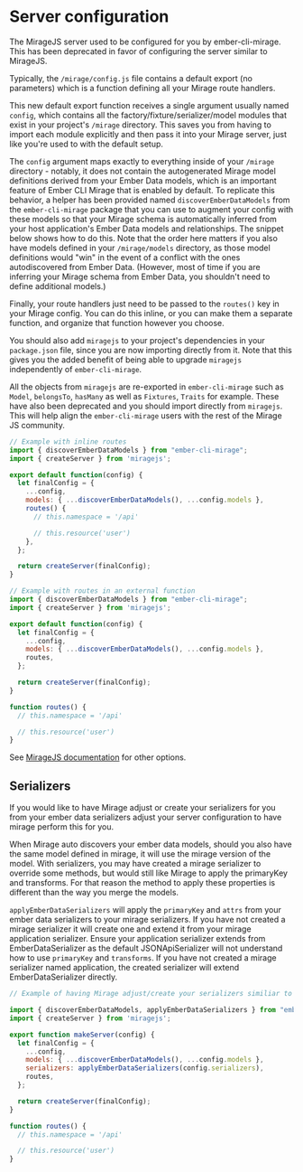 # Server configuration

The MirageJS server used to be configured for you by ember-cli-mirage. This has been
deprecated in favor of configuring the server similar to MirageJS.

Typically, the `/mirage/config.js` file contains a default export (no 
parameters) which
is a function defining all your Mirage route handlers. 

This new default export function receives a single argument usually named `config`, 
which contains all the factory/fixture/serializer/model modules that exist 
in your project's `/mirage` directory. This saves you from having to import 
each module explicitly and then pass it into your Mirage server, just like 
you're used to with the default setup.

The `config` argument maps exactly to everything inside of your `/mirage`
directory - notably, it does not contain the autogenerated Mirage model
definitions derived from your Ember Data models, which is an important feature
of Ember CLI Mirage that is enabled by default. To replicate this behavior, a helper
has been provided named `discoverEmberDataModels` from the `ember-cli-mirage` 
package that you can use to augment your config with these models so that your Mirage schema is
automatically inferred from your host application's Ember Data models and
relationships. The snippet below shows how to do this. Note that the order
here matters if you also have models defined in your `/mirage/models`
directory, as those model definitions would "win" in the event of a conflict
with the ones autodiscovered from Ember Data. (However, most of time if you
are inferring your Mirage schema from Ember Data, you shouldn't need to define
additional models.)

Finally, your route handlers just need to be passed to the `routes()` key in
your Mirage config. You can do this inline, or you can make them a separate
function, and organize that function however you choose.

You should also add `miragejs` to your project's dependencies in
your `package.json` file, since you are now importing directly from it. Note
that this gives you the added benefit of being able to upgrade `miragejs`
independently of `ember-cli-mirage`. 

All the objects from `miragejs` are re-exported in `ember-cli-mirage` such as 
`Model`, `belongsTo`, `hasMany` as well as `Fixtures`, `Traits` for example. 
These have also been deprecated and you should import directly from `miragejs`.
This will help align the `ember-cli-mirage` users with the rest of the 
Mirage JS community.

```javascript
// Example with inline routes
import { discoverEmberDataModels } from "ember-cli-mirage";
import { createServer } from 'miragejs';

export default function(config) {
  let finalConfig = {
    ...config,
    models: { ...discoverEmberDataModels(), ...config.models },
    routes() {
      // this.namespace = '/api'

      // this.resource('user')
    },
  };

  return createServer(finalConfig);
}

// Example with routes in an external function
import { discoverEmberDataModels } from "ember-cli-mirage";
import { createServer } from 'miragejs';

export default function(config) {
  let finalConfig = {
    ...config,
    models: { ...discoverEmberDataModels(), ...config.models },
    routes,
  };

  return createServer(finalConfig);
}

function routes() {
  // this.namespace = '/api'

  // this.resource('user')
}
```

See [MirageJS documentation](https://miragejs.com/api/classes/server/) for other options.

## Serializers

If you would like to have Mirage adjust or create your serializers for you from your ember data serializers adjust your 
server configuration to have mirage perform this for you.

When Mirage auto discovers your ember data models, should you also have the same model defined in mirage, it will use the mirage
version of the model. With serializers, you may have created a mirage serializer to override some methods, but would still 
like Mirage to apply the primaryKey and transforms. For that reason the method to apply these properties is different than
the way you merge the models.

`applyEmberDataSerializers` will apply the `primaryKey` and `attrs` from your ember data serializers to your mirage serializers.
If you have not created a mirage serializer it will create one and extend it from your mirage application serializer.
Ensure your application serializer extends from EmberDataSerializer as the default JSONApiSerializer will not understand 
how to use `primaryKey` and `transforms`. If you have not created a mirage serializer named application, the created serializer 
will extend EmberDataSerializer directly.

```javascript
// Example of having Mirage adjust/create your serializers similiar to ember data models

import { discoverEmberDataModels, applyEmberDataSerializers } from "ember-cli-mirage";
import { createServer } from 'miragejs';

export function makeServer(config) {
  let finalConfig = {
    ...config,
    models: { ...discoverEmberDataModels(), ...config.models },
    serializers: applyEmberDataSerializers(config.serializers),
    routes,
  };

  return createServer(finalConfig);
}

function routes() {
  // this.namespace = '/api'

  // this.resource('user')
}
```
